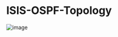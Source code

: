 # ISIS-OSPF-Topology

![image](https://github.com/user-attachments/assets/9426225b-f330-4d3e-967d-20a4bea845a0)

